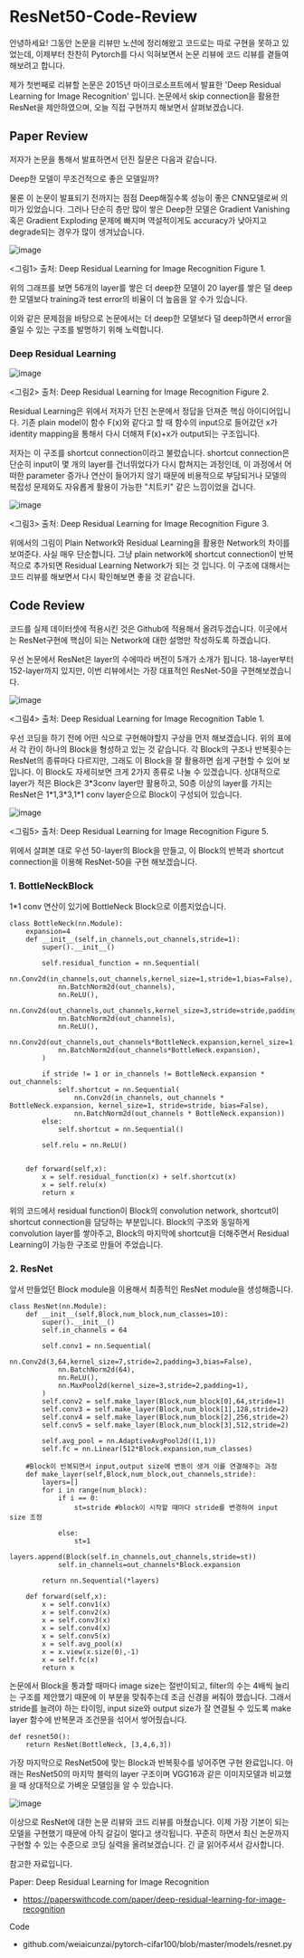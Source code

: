 # ResNet50-Code-Review

안녕하세요! 그동안 논문을 리뷰만 노션에 정리해왔고 코드로는 따로 구현을 못하고 있었는데, 이제부터 찬찬히 Pytorch를 다시 익혀보면서 논문 리뷰에 코드 리뷰를 곁들여 해보려고 합니다.

제가 첫번째로 리뷰할 논문은 2015년 마이크로소프트에서 발표한 'Deep Residual Learning for Image Recognition' 입니다. 논문에서 skip connection을 활용한 ResNet을 제안하였으며, 오늘 직접 구현까지 해보면서 살펴보겠습니다.

## Paper Review
저자가 논문을 통해서 발표하면서 던진 질문은 다음과 같습니다.

Deep한 모델이 무조건적으로 좋은 모델일까?

물론 이 논문이 발표되기 전까지는 점점 Deep해질수록 성능이 좋은 CNN모델로써 의미가 있었습니다. 그러나 단순히 층만 많이 쌓은 Deep한 모델은 Gradient Vanishing 혹은 Gradient Exploding 문제에 빠지며 역설적이게도 accuracy가 낮아지고 degrade되는 경우가 많이 생겨났습니다.

![image](https://github.com/hanseungsoo13/ResNet50-Code-Review/assets/75753717/57d8a598-0b9d-4eb9-82cd-cd5dc348d1cb)

<그림1> 출처: Deep Residual Learning for Image Recognition Figure 1.

위의 그래프를 보면 56개의 layer를 쌓은 더 deep한 모델이 20 layer를 쌓은 덜 deep한 모델보다 training과 test error의 비율이 더 높음을 알 수가 있습니다.

이와 같은 문제점을 바탕으로 논문에서는 더 deep한 모델보다 덜 deep하면서 error을 줄일 수 있는 구조를 발명하기 위해 노력합니다.

### Deep Residual Learning
![image](https://github.com/hanseungsoo13/ResNet50-Code-Review/assets/75753717/7e3ec65e-d354-489c-8a6d-09ab9884b067)

<그림2> 출처: Deep Residual Learning for Image Recognition Figure 2.

Residual Learning은 위에서 저자가 던진 논문에서 정답을 던져준 핵심 아이디어입니다. 기존 plain model이 함수 F(x)와 같다고 할 때 함수의 input으로 들어갔던 x가 identity mapping을 통해서 다시 더해져 F(x)+x가 output되는 구조입니다.

저자는 이 구조를 shortcut connection이라고 불렀습니다. shortcut connection은 단순히 input이 몇 개의 layer를 건너뛰었다가 다시 합쳐지는 과정인데, 이 과정에서 어떠한 parameter 증가나 연산이 들어가지 않기 때문에 비용적으로 부담되거나 모델의 복잡성 문제와도 자유롭게 활용이 가능한 "치트키" 같은 느낌이었을 겁니다.

![image](https://github.com/hanseungsoo13/ResNet50-Code-Review/assets/75753717/85e7a272-a36c-4ed0-9977-d339d6f37bae)

<그림3> 출처: Deep Residual Learning for Image Recognition Figure 3.

위에서의 그림이 Plain Network와 Residual Learning을 활용한 Network의 차이를 보여준다. 사실 매우 단순합니다. 그냥 plain network에 shortcut connection이 반복적으로 추가되면 Residual Learning Network가 되는 것 입니다. 이 구조에 대해서는 코드 리뷰를 해보면서 다시 확인해보면 좋을 것 같습니다.

## Code Review
코드를 실제 데이터셋에 적용시킨 것은 Github에 적용해서 올려두겠습니다. 이곳에서는 ResNet구현에 핵심이 되는 Network에 대한 설명만 작성하도록 하겠습니다.

우선 논문에서 ResNet은 layer의 수에따라 버전이 5개가 소개가 됩니다. 18-layer부터 152-layer까지 있지만, 이번 리뷰에서는 가장 대표적인 ResNet-50을 구현해보겠습니다.

![image](https://github.com/hanseungsoo13/ResNet50-Code-Review/assets/75753717/a3bd09bd-16af-4103-8420-80857fa6f158)

<그림4> 출처: Deep Residual Learning for Image Recognition Table 1.

우선 코딩을 하기 전에 어떤 식으로 구현해야할지 구상을 먼저 해보겠습니다.
위의 표에서 각 칸이 하나의 Block을 형성하고 있는 것 같습니다. 각 Block의 구조나 반복횟수는 ResNet의 종류마다 다르지만, 그래도 이 Block을 잘 활용하면 쉽게 구현할 수 있어 보입니다. 이 Block도 자세히보면 크게 2가지 종류로 나눌 수 있겠습니다. 상대적으로 layer가 적은 Block은 3\*3conv layer만 활용하고, 50층 이상의 layer를 가지는 ResNet은 1\*1,3\*3,1\*1 conv layer순으로 Block이 구성되어 있습니다.

![image](https://github.com/hanseungsoo13/ResNet50-Code-Review/assets/75753717/95eb71e7-d4a8-48e4-99ae-be36255c0165)

<그림5> 출처: Deep Residual Learning for Image Recognition Figure 5.

위에서 살펴본 대로 우선 50-layer의 Block을 만들고, 이 Block의 반복과 shortcut connection을 이용해 ResNet-50을 구현 해보겠습니다.

### 1. BottleNeckBlock
1*1 conv 연산이 있기에 BottleNeck Block으로 이름지었습니다.

```
class BottleNeck(nn.Module):
    expansion=4
    def __init__(self,in_channels,out_channels,stride=1):
        super().__init__()
        
        self.residual_function = nn.Sequential(
            nn.Conv2d(in_channels,out_channels,kernel_size=1,stride=1,bias=False),
            nn.BatchNorm2d(out_channels),
            nn.ReLU(),
            nn.Conv2d(out_channels,out_channels,kernel_size=3,stride=stride,padding=1,bias=False),
            nn.BatchNorm2d(out_channels),
            nn.ReLU(),
            nn.Conv2d(out_channels,out_channels*BottleNeck.expansion,kernel_size=1,stride=1,bias=False),
            nn.BatchNorm2d(out_channels*BottleNeck.expansion),
        )

        if stride != 1 or in_channels != BottleNeck.expansion * out_channels:
            self.shortcut = nn.Sequential(
                nn.Conv2d(in_channels, out_channels * BottleNeck.expansion, kernel_size=1, stride=stride, bias=False),
                nn.BatchNorm2d(out_channels * BottleNeck.expansion))
        else:
            self.shortcut = nn.Sequential()
            
        self.relu = nn.ReLU()
        

    def forward(self,x):
        x = self.residual_function(x) + self.shortcut(x)
        x = self.relu(x)
        return x
```

위의 코드에서 residual function이 Block의 convolution network, shortcut이 shortcut connection을 담당하는 부분입니다.
Block의 구조와 동일하게 convolution layer를 쌓아주고, Block의 마지막에 shortcut을 더해주면서 Residual Learning이 가능한 구조로 만들어 주었습니다.

### 2. ResNet
앞서 만들었던 Block module을 이용해서 최종적인 ResNet module을 생성해줍니다.

```
class ResNet(nn.Module):
    def __init__(self,Block,num_block,num_classes=10):
        super().__init__()
        self.in_channels = 64

        self.conv1 = nn.Sequential(
            nn.Conv2d(3,64,kernel_size=7,stride=2,padding=3,bias=False),
            nn.BatchNorm2d(64),
            nn.ReLU(),
            nn.MaxPool2d(kernel_size=3,stride=2,padding=1),
        )
        self.conv2 = self.make_layer(Block,num_block[0],64,stride=1)
        self.conv3 = self.make_layer(Block,num_block[1],128,stride=2)
        self.conv4 = self.make_layer(Block,num_block[2],256,stride=2)
        self.conv5 = self.make_layer(Block,num_block[3],512,stride=2)

        self.avg_pool = nn.AdaptiveAvgPool2d((1,1))
        self.fc = nn.Linear(512*Block.expansion,num_classes)
        
    #Block이 반복되면서 input,output size에 변동이 생겨 이를 연결해주는 과정
    def make_layer(self,Block,num_block,out_channels,stride):
        layers=[]
        for i in range(num_block):
            if i == 0:
                st=stride #block이 시작할 때마다 stride를 변경하여 input size 조정
                
            else: 
                st=1
            layers.append(Block(self.in_channels,out_channels,stride=st))
            self.in_channels=out_channels*Block.expansion
        
        return nn.Sequential(*layers)

    def forward(self,x):
        x = self.conv1(x)
        x = self.conv2(x)
        x = self.conv3(x)
        x = self.conv4(x)
        x = self.conv5(x)
        x = self.avg_pool(x)
        x = x.view(x.size(0),-1)
        x = self.fc(x)
        return x
```

논문에서 Block을 통과할 때마다 image size는 절반이되고, filter의 수는 4배씩 늘리는 구조를 제안했기 때문에 이 부분을 맞춰주는데 조금 신경을 써줘야 했습니다.
그래서 stride를 늘려야 하는 타이밍, input size와 output size가 잘 연결될 수 있도록 make layer 함수에 반복문과 조건문을 섞어서 쎃어줬습니다.

```
def resnet50():
    return ResNet(BottleNeck, [3,4,6,3])
```

가장 마지막으로 ResNet50에 맞는 Block과 반복횟수를 넣어주면 구현 완료입니다.
아래는 ResNet50의 마지막 블럭의 layer 구조이며 VGG16과 같은 이미지모델과 비교했을 때 상대적으로 가벼운 모델임을 알 수 있습니다.

![image](https://github.com/hanseungsoo13/ResNet50-Code-Review/assets/75753717/87c6de31-2ce5-4451-89da-b1d718352e69)

이상으로 ResNet에 대한 논문 리뷰와 코드 리뷰를 마쳤습니다. 이제 가장 기본이 되는 모델을 구현했기 때문에 아직 갈길이 멀다고 생각됩니다. 꾸준히 하면서 최신 논문까지 구현할 수 있는 수준으로 코딩 실력을 올려보겠습니다. 긴 글 읽어주셔서 감사합니다.

참고한 자료입니다.

Paper: Deep Residual Learning for Image Recognition
- https://paperswithcode.com/paper/deep-residual-learning-for-image-recognition

Code
- github.com/weiaicunzai/pytorch-cifar100/blob/master/models/resnet.py

